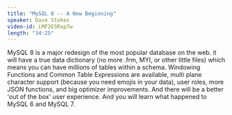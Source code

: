 ```yaml
---
title: "MySQL 8 -- A New Beginning"
speaker: Dave Stokes
video-id: LMF2ESRxp7w
length: "34:25"
---
```

MySQL 8 is a major redesign of the most popular database on the web. it will have a true data dictionary (no more .frm, MYI, or other little files) which means you can have millions of tables within a schema. Windowing Functions and Common Table Expressions are available, multi plane character support (because you need emojis in your data), user roles, more JSON functions, and big optimizer improvements. And there will be a better 'out of the box' user experience. And you will learn what happened to MySQL 6 and MySQL 7.